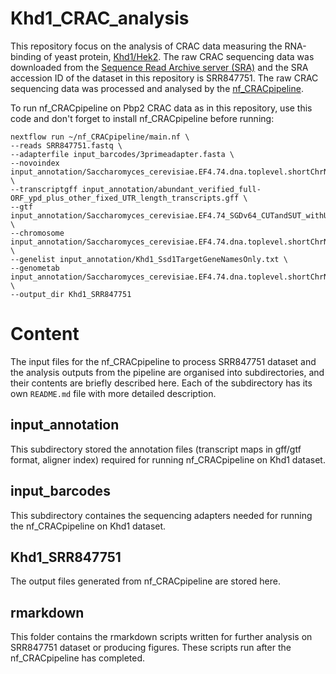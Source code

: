 # Khd1_CRAC_analysis

This repository focus on the analysis of CRAC data measuring the RNA-binding of yeast protein, [Khd1/Hek2](https://www.yeastgenome.org/locus/S000000128). The raw CRAC sequencing data was downloaded from the [Sequence Read Archive server (SRA)](https://www.ncbi.nlm.nih.gov/sra) and the SRA accession ID of the dataset in this repository is SRR847751. The raw CRAC sequencing data was processed and analysed by the [nf_CRACpipeline](https://github.com/JingQiChong/nf_CRACpipeline).

To run nf_CRACpipeline on Pbp2 CRAC data as in this repository, use this code and don't forget to install nf_CRACpipeline before running:

```
nextflow run ~/nf_CRACpipeline/main.nf \
--reads SRR847751.fastq \
--adapterfile input_barcodes/3primeadapter.fasta \
--novoindex input_annotation/Saccharomyces_cerevisiae.EF4.74.dna.toplevel.shortChrNames.novoindex \ 
--transcriptgff input_annotation/abundant_verified_full-ORF_ypd_plus_other_fixed_UTR_length_transcripts.gff \
--gtf input_annotation/Saccharomyces_cerevisiae.EF4.74_SGDv64_CUTandSUT_withUTRs_noEstimates_antisense_intergenic_4xlncRNAs_final.pyCheckGTFfile.output.quotefix.gtf \
--chromosome input_annotation/Saccharomyces_cerevisiae.EF4.74.dna.toplevel.shortChrNames.lengths \
--genelist input_annotation/Khd1_Ssd1TargetGeneNamesOnly.txt \
--genometab input_annotation/Saccharomyces_cerevisiae.EF4.74.dna.toplevel.shortChrNames.fa.tab \
--output_dir Khd1_SRR847751

```

# Content

The input files for the nf_CRACpipeline to process SRR847751 dataset and the analysis outputs from the pipeline are organised into subdirectories, and their contents are briefly described here. Each of the subdirectory has its own `README.md` file with more detailed description.  

## input_annotation

This subdirectory stored the annotation files (transcript maps in gff/gtf format, aligner index) required for running nf_CRACpipeline on Khd1 dataset. 

## input_barcodes

This subdirectory containes the sequencing adapters needed for running the nf_CRACpipeline on Khd1 dataset. 

## Khd1_SRR847751

The output files generated from nf_CRACpipeline are stored here.

## rmarkdown

This folder contains the rmarkdown scripts written for further analysis on SRR847751 dataset or producing figures. These scripts run after the nf_CRACpipeline has completed. 